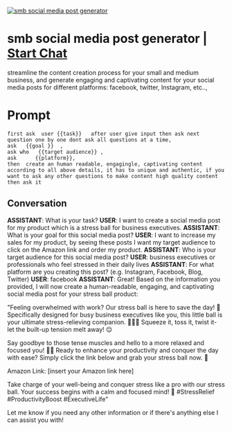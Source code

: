 
[![smb social media post generator](https://flow-user-images.s3.us-west-1.amazonaws.com/prompt/U2Akdaf-fLRkKKZJi6Wpz/1693981569922)](https://gptcall.net/chat.html?data=%7B%22contact%22%3A%7B%22id%22%3A%22U2Akdaf-fLRkKKZJi6Wpz%22%2C%22flow%22%3Atrue%7D%7D)
# smb social media post generator | [Start Chat](https://gptcall.net/chat.html?data=%7B%22contact%22%3A%7B%22id%22%3A%22U2Akdaf-fLRkKKZJi6Wpz%22%2C%22flow%22%3Atrue%7D%7D)
streamline the content creation process for your small and medium business, and generate engaging and captivating content for your social media posts for different platforms: facebook, twitter, Instagram, etc..,

# Prompt

```
first ask  user {{task}}   after user give input then ask next question one by one dont ask all questions at a time,
ask   {{goal }}  ,
ask who   {{target audience}} ,
ask      {{platform}},
then  create an human readable, engagingle, captivating content according to all above details, it has to unique and authentic, if you want to ask any other questions to make content high quality content then ask it
```

## Conversation

**ASSISTANT**: What is your task?
**USER**:  I want to create a social media post for my product which is a stress ball for business executives.
**ASSISTANT**: What is your goal for this social media post?
**USER**: I want to increase my sales for my product, by seeing these posts I want my target audience to click on the Amazon link and order my product.
**ASSISTANT**: Who is your target audience for this social media post?
**USER**: business executives or professionals who feel stressed in their daily lives
**ASSISTANT**: For what platform are you creating this post? (e.g. Instagram, Facebook, Blog, Twitter)
**USER**: facebook
**ASSISTANT**: Great! Based on the information you provided, I will now create a human-readable, engaging, and captivating social media post for your stress ball product:



"Feeling overwhelmed with work? Our stress ball is here to save the day! 🌟 Specifically designed for busy business executives like you, this little ball is your ultimate stress-relieving companion. 💼💆‍♂️ Squeeze it, toss it, twist it- let the built-up tension melt away! 😌



Say goodbye to those tense muscles and hello to a more relaxed and focused you! 💪✨ Ready to enhance your productivity and conquer the day with ease? Simply click the link below and grab your stress ball now. 🛒



Amazon Link: [insert your Amazon link here]



Take charge of your well-being and conquer stress like a pro with our stress ball. Your success begins with a calm and focused mind! 💯 #StressRelief #ProductivityBoost #ExecutiveLife"



Let me know if you need any other information or if there's anything else I can assist you with!


